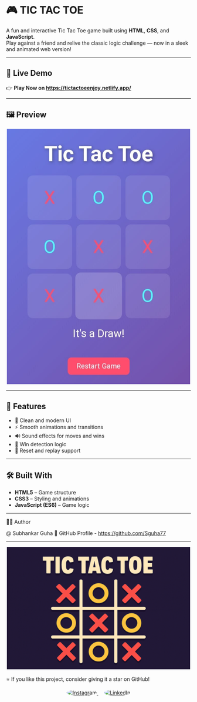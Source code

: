# 🎮 TIC TAC TOE

A fun and interactive Tic Tac Toe game built using **HTML**, **CSS**, and **JavaScript**.  
Play against a friend and relive the classic logic challenge — now in a sleek and animated web version!

---

## 🚀 Live Demo  
👉 **Play Now on https://tictactoeenjoy.netlify.app/**  


---

## 🖼️ Preview  
<p align="center">
  <img src="assets/ss1.jpeg" alt="Tic Tac Toe Preview" width="500">
</p>


---

## 🧩 Features
- 🎨 Clean and modern UI  
- ⚡ Smooth animations and transitions  
- 🔊 Sound effects for moves and wins  
- 🧠 Win detection logic  
- 🔁 Reset and replay support  

---

## 🛠️ Built With
- **HTML5** – Game structure  
- **CSS3** – Styling and animations  
- **JavaScript (ES6)** – Game logic  

---

🧑‍💻 Author

@ Subhankar Guha
🔗 GitHub Profile - https://github.com/Sguha77

---

<p align="center">
  <img src="assets/ss2.png" alt="Tic Tac Toe Preview" width="500">
</p>

⭐ If you like this project, consider giving it a star on GitHub!

<p align="center">
  <a href="https://instagram.com/subho_77_ind/" target="_blank">
    <img src="https://upload.wikimedia.org/wikipedia/commons/a/a5/Instagram_icon.png" 
         alt="Instagram" 
         width="70" 
         height="70" 
         style="width: 70px; height: 70px; border-radius: 50%;">
  </a>
  &nbsp;&nbsp;&nbsp;
  <a href="https://www.linkedin.com/in/subhankar-07-guha/" target="_blank">
    <img src="https://upload.wikimedia.org/wikipedia/commons/8/81/LinkedIn_icon.svg" 
         alt="LinkedIn" 
         width="70" 
         height="70" 
         style="width: 70px; height: 70px; border-radius: 50%;">
  </a>
